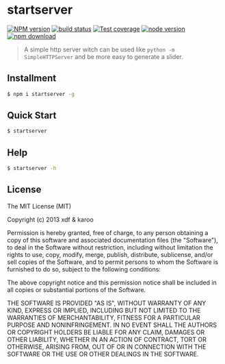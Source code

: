 startserver
===

[![NPM version][npm-image]][npm-url]
[![build status][travis-image]][travis-url]
[![Test coverage][coveralls-image]][coveralls-url]
[![node version][node-image]][node-url]
[![npm download][download-image]][download-url]

[npm-image]: https://img.shields.io/npm/v/startserver.svg?style=flat-square
[npm-url]: https://npmjs.org/package/startserver
[travis-image]: https://img.shields.io/travis/xudafeng/startserver.svg?style=flat-square
[travis-url]: https://travis-ci.org/xudafeng/startserver
[coveralls-image]: https://img.shields.io/coveralls/xudafeng/startserver.svg?style=flat-square
[coveralls-url]: https://coveralls.io/r/xudafeng/startserver?branch=master
[node-image]: https://img.shields.io/badge/node.js-%3E=_0.10-green.svg?style=flat-square
[node-url]: http://nodejs.org/download/
[download-image]: https://img.shields.io/npm/dm/startserver.svg?style=flat-square
[download-url]: https://npmjs.org/package/startserver


> A simple http server witch can be used like `python -m SimpleHTTPServer` and be more easy to generate a slider.

## Installment

```bash
$ npm i startserver -g
```

## Quick Start

```bash
$ startserver
```

## Help

```bash
$ startserver -h
```

## License

The MIT License (MIT)

Copyright (c) 2013 xdf & karoo

Permission is hereby granted, free of charge, to any person obtaining a copy of
this software and associated documentation files (the "Software"), to deal in
the Software without restriction, including without limitation the rights to
use, copy, modify, merge, publish, distribute, sublicense, and/or sell copies of
the Software, and to permit persons to whom the Software is furnished to do so,
subject to the following conditions:

The above copyright notice and this permission notice shall be included in all
copies or substantial portions of the Software.

THE SOFTWARE IS PROVIDED "AS IS", WITHOUT WARRANTY OF ANY KIND, EXPRESS OR
IMPLIED, INCLUDING BUT NOT LIMITED TO THE WARRANTIES OF MERCHANTABILITY, FITNESS
FOR A PARTICULAR PURPOSE AND NONINFRINGEMENT. IN NO EVENT SHALL THE AUTHORS OR
COPYRIGHT HOLDERS BE LIABLE FOR ANY CLAIM, DAMAGES OR OTHER LIABILITY, WHETHER
IN AN ACTION OF CONTRACT, TORT OR OTHERWISE, ARISING FROM, OUT OF OR IN
CONNECTION WITH THE SOFTWARE OR THE USE OR OTHER DEALINGS IN THE SOFTWARE.
